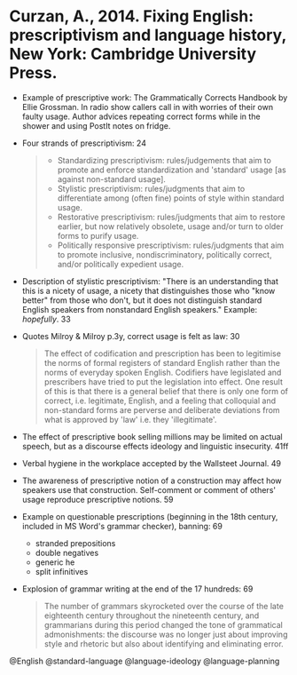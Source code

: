 # Curzan, A., 2014. Fixing English: prescriptivism and language history, New York: Cambridge University Press.

- Example of prescriptive work: The Grammatically Corrects Handbook by Ellie Grossman. In radio show callers call in with worries of their own faulty usage. Author advices repeating correct forms while in the shower and using PostIt notes on fridge.

- Four strands of prescriptivism: 24

  > - Standardizing prescriptivism: rules/judgements that aim to promote and enforce standardization and 'standard' usage [as against non-standard usage].
  > - Stylistic prescriptivism: rules/judgments that aim to differentiate among (often fine) points of style within  standard usage.
  > - Restorative prescriptivism: rules/judgments that aim to restore earlier, but now relatively obsolete, usage and/or turn to older forms to purify usage.
  > - Politically responsive prescriptivism: rules/judgments that aim to promote inclusive, nondiscriminatory, politically correct, and/or politically expedient usage.

- Description of stylistic prescriptivism: "There is an understanding that this is a nicety of usage, a nicety that distinguishes those who "know better" from those who don't, but it does not distinguish standard English speakers from nonstandard English speakers." Example: *hopefully*. 33 

- Quotes Milroy & Milroy p.3y, correct usage is felt as law: 30

  > The effect of codification and prescription has been to legitimise the norms of formal registers of standard English rather than the norms of everyday spoken English. Codifiers have legislated and prescribers have tried to put the legislation into effect. One result of this is that there is a general belief that there is only one form of correct, i.e. legitimate, English, and a feeling that colloquial and non-standard forms are perverse and deliberate deviations from what is approved by 'law' i.e. they 'illegitimate'.

- The effect of prescriptive book selling millions may be limited on actual speech, but as a discourse effects ideology and linguistic insecurity. 41ff

- Verbal hygiene in the workplace accepted by the Wallsteet Journal. 49

- The awareness of prescriptive notion of a construction may affect how speakers use that construction. Self-comment or comment of others' usage reproduce prescriptive notions. 59

- Example on questionable prescriptions (beginning in the 18th century, included in MS Word's grammar checker), banning: 69
  - stranded prepositions
  - double negatives
  - generic he
  - split infinitives

- Explosion of grammar writing at the end of the 17 hundreds: 69

  > The number of grammars skyrocketed over the course of the late eighteenth century throughout the nineteenth century, and grammarians during this period changed the tone of grammatical admonishments: the discourse was no longer just about improving style and rhetoric but also about identifying and eliminating error.

@English
@standard-language
@language-ideology
@language-planning
